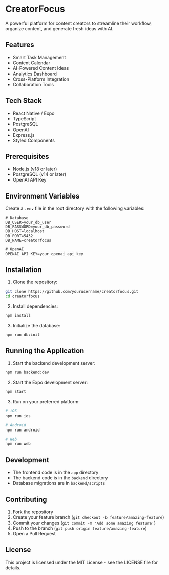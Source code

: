 # CreatorFocus

A powerful platform for content creators to streamline their workflow, organize content, and generate fresh ideas with AI.

## Features

- Smart Task Management
- Content Calendar
- AI-Powered Content Ideas
- Analytics Dashboard
- Cross-Platform Integration
- Collaboration Tools

## Tech Stack

- React Native / Expo
- TypeScript
- PostgreSQL
- OpenAI
- Express.js
- Styled Components

## Prerequisites

- Node.js (v18 or later)
- PostgreSQL (v14 or later)
- OpenAI API Key

## Environment Variables

Create a `.env` file in the root directory with the following variables:

```env
# Database
DB_USER=your_db_user
DB_PASSWORD=your_db_password
DB_HOST=localhost
DB_PORT=5432
DB_NAME=creatorfocus

# OpenAI
OPENAI_API_KEY=your_openai_api_key
```

## Installation

1. Clone the repository:
```bash
git clone https://github.com/yourusername/creatorfocus.git
cd creatorfocus
```

2. Install dependencies:
```bash
npm install
```

3. Initialize the database:
```bash
npm run db:init
```

## Running the Application

1. Start the backend development server:
```bash
npm run backend:dev
```

2. Start the Expo development server:
```bash
npm start
```

3. Run on your preferred platform:
```bash
# iOS
npm run ios

# Android
npm run android

# Web
npm run web
```

## Development

- The frontend code is in the `app` directory
- The backend code is in the `backend` directory
- Database migrations are in `backend/scripts`

## Contributing

1. Fork the repository
2. Create your feature branch (`git checkout -b feature/amazing-feature`)
3. Commit your changes (`git commit -m 'Add some amazing feature'`)
4. Push to the branch (`git push origin feature/amazing-feature`)
5. Open a Pull Request

## License

This project is licensed under the MIT License - see the LICENSE file for details.
